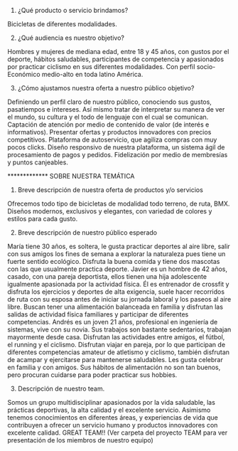 
1.	¿Qué producto o servicio brindamos?

Bicicletas de diferentes modalidades.

2.	 ¿Qué audiencia es nuestro objetivo?

Hombres y mujeres de mediana edad, entre 18 y 45 años, con gustos por el deporte, hábitos saludables, participantes de competencia y apasionados por practicar ciclismo en sus diferentes modalidades. Con perfil socio-Económico medio-alto en toda latino América.

3.	 ¿Cómo ajustamos nuestra oferta a nuestro público objetivo?

Definiendo un perfil claro de nuestro público, conociendo sus gustos, pasatiempos e intereses. Así mismo tratar de interpretar su manera de ver el mundo, su cultura y el todo de lenguaje con el cual se comunican. Captación de atención por medio de contenido de valor (de interés e informativos). Presentar ofertas y productos innovadores con precios competitivos. Plataforma de autoservicio, que agiliza compras con muy pocos clicks. Diseño responsivo de nuestra plataforma, un sistema ágil de procesamiento de pagos y pedidos.  Fidelización por medio de membresías y puntos canjeables.


************* SOBRE NUESTRA TEMÁTICA 


1.	 Breve descripción de nuestra oferta de productos y/o servicios

Ofrecemos todo tipo de bicicletas de modalidad todo terreno, de ruta, BMX. Diseños modernos, exclusivos y elegantes, con variedad de colores y estilos para cada gusto. 

2.	Breve descripción de nuestro público esperado

María tiene 30 años, es soltera, le gusta practicar deportes al aire libre, salir con sus amigos los fines de semana a explorar la naturaleza pues tiene un fuerte sentido ecológico. Disfruta la buena comida y tiene dos mascotas con las que usualmente practica deporte. 
Javier es un hombre de 42 años, casado, con una pareja deportista, ellos tienen una hija adolescente igualmente apasionada por la actividad física. Él es entrenador de crossfit y disfruta los ejercicios y deportes de alta exigencia, suele hacer recorridos de ruta con su esposa antes de iniciar su jornada laboral y los paseos al aire libre. Buscan tener una alimentación balanceada en familia y disfrutan las salidas de actividad física familiares y participar de diferentes competencias.
Andrés es un joven 21 años, profesional en ingeniería de sistemas, vive con su novia. Sus trabajos son bastante sedentarios, trabajan mayormente desde casa. Disfrutan las actividades entre amigos, el fútbol, el running y el ciclismo. Disfrutan viajar en pareja, por lo que participan de diferentes competencias amateur de atletismo y ciclismo, también disfrutan de acampar y ejercitarse para mantenerse saludables. Les gusta celebrar en familia y con amigos. Sus hábitos de alimentación no son tan buenos, pero procuran cuidarse para poder practicar sus hobbies.

3.	 Descripción de nuestro team.

Somos un grupo multidisciplinar apasionados por la vida saludable, las prácticas deportivas, la alta calidad y el excelente servicio. Asimismo tenemos conocimientos en diferentes áreas, y experiencias de vida que contribuyen a ofrecer un servicio humano y productos innovadores con excelente calidad. GREAT TEAM!! (Ver carpeta del proyecto TEAM para ver presentación de los miembros de nuestro equipo)

